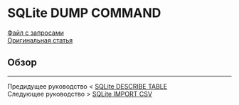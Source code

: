 # SQLite DUMP COMMAND #########################

[Файл с запросами][querys]   
[Оригинальная статья][origin]

[querys]: ./querys.sql
[origin]: https://www.sqlitetutorial.net/sqlite-dump/

## Обзор ##############################

---------------------------------------

Предидущее руководство < [SQLite DESCRIBE TABLE][prev]  
Следующее руководство > [SQLite IMPORT CSV][next]

[prev]: ../47_DescribeTable/translate.md
[next]: ../49_ImportCSV/translate.md